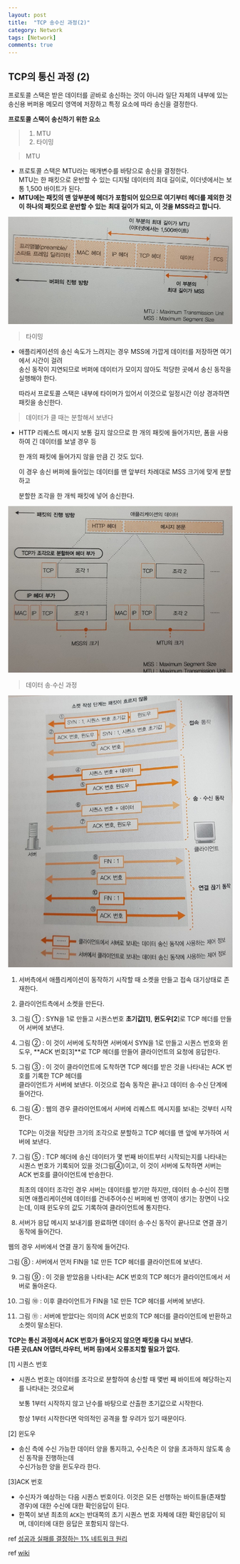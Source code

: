 ```yaml
---
layout: post
title:  "TCP 송수신 과정(2)"
category: Network
tags: [Network]
comments: true
---
```




## TCP의 통신 과정 (2)



프로토콜 스택은 받은 데이터를 곧바로 송신하는 것이 아니라 일단 자체의 내부에 있는 송신용 버퍼용 메모리 영역에
저장하고 특정 요소에 따라 송신을 결정한다.



**프로토콜 스택이 송신하기 위한 요소**

> 1. MTU
> 2. 타이밍



> MTU

- 프로토콜 스택은 MTU라는 매개변수를 바탕으로 송신을 결정한다.<br>
  MTU는 한 패킷으로 운반할 수 있는 디지털 데이터의 최대 길이로, 이더넷에서는 보통 1,500 바이트가 된다.
- **MTU에는 패킷의 맨 앞부분에 헤더가 포함되어 있으므로 여기부터 헤더를 제외한 것이 하나의 패킷으로 운반할 수 있는**
  **최대 길이가 되고, 이 것을 MSS라고 합니다.**





<img src="/assets/post-img/network/mtsMss.jpeg">





> 타이밍

- 애플리케이션의 송신 속도가 느려지는 경우 MSS에 가깝게 데이터를 저장하면 여기에서 시간이 걸려 <br>
  송신 동작이 지연되므로 버퍼에 데이터가 모이지 않아도 적당한 곳에서 송신 동작을 실행해야 한다.<br>

  따라서 프로토콜 스택은 내부에 타이머가 있어서 이것으로 일정시간 이상 경과하면 패킷을 송신한다.

  

> 데이터가 클 때는 분할해서 보낸다

- HTTP 리퀘스트 메시지 보통 길지 않으므로 한 개의 패킷에 들어가지만, 폼을 사용하여 긴 데이터를 보낼 경우 등<br>

  한 개의 패킷에 들어가지 않을 만큼 긴 것도 있다.

  이 경우 송신 버퍼에 들어있는 데이터를 맨 앞부터 차례대로 MSS 크기에 맞게 분할하고 <br>

  분할한 조각을 한 개씩 패킷에 넣어 송신한다.



<img src="/assets/post-img/network/divisionPacket.jpeg">





> 데이터 송∙수신 과정



<img src="/assets/post-img/network/tcpNetwork.jpeg">





1. 서버측에서 애플리케이션이 동작하기 시작할 때 소켓을 만들고 접속 대기상태로 존재한다.
2. 클라이언트측에서 소켓을 만든다.
3. 그림 ① : SYN을 1로 만들고 시퀀스번호 **초기값[1]**, **윈도우[2**]로 TCP 헤더를 만들어 서버에 보낸다.

4. 그림 ② : 이 것이 서버에 도착하면 서버에서 SYN을 1로 만들고 시퀀스 번호와 윈도우, **ACK 번호[3]**로 TCP 헤더를 만들어 클라이언트의 요청에 응답한다.
5. 그림 ③ : 이 것이 클라이언트에 도착하면 TCP 헤더를 받은 것을 나타내는 ACK 번호를 기록한 TCP 헤더를 <br>
   클라이언트가 서버에 보낸다. 이것으로 접속 동작은 끝나고 데이터 송∙수신 단계에 들어간다.

6. 그림 ④ : 웹의 경우 클라이언트에서 서버에 리퀘스트 메시지를 보내는 것부터 시작한다.<br>

   TCP는 이것을 적당한 크기의 조각으로 분할하고 TCP 헤더를 맨 앞에 부가하여 서버에 보낸다.

7. 그림 ⑤ : TCP 헤더에 송신 데이터가 몇 번째 바이트부터 시작되는지를 나타내는 시퀀스 번호가 기록되어 있을 것(그림④)이고,  이 것이 서버에 도착하면 서버는 ACK 번호를 클아이언트에 반송한다. <br>

   최초의 데이터 조각인 경우 서버는 데이터를 받기만 하지만, 데이터 송∙수신이 진행되면 애플리케이션에 데이터를 건네주어수신 버퍼에 빈 영역이 생기는 장면이 나오는데, 이때 윈도우의 값도 기록하여 클라이언트에 통지한다.

8.  서버가 응답 메시지 보내기를 완료하면 데이터 송∙수신 동작이 끝나므로 연결 끊기 동작에 들어간다. <br>

   웹의 경우 서버에서 연결 끊기 동작에 들어간다.  <br>

   그림 ⑧ : 서버에서 먼저 FIN을 1로 만든 TCP 헤더를 클라이언트에 보낸다.

9. 그림 ⑨ : 이 것을 받았음을 나타내는 ACK 번호의 TCP 헤더가 클라이언트에서 서버로 돌아온다.

10. 그림 ⑩ : 이후 클라이언트가 FIN을 1로 만든 TCP 헤더를 서버에 보낸다.

11. 그림 ⑪ : 서버에 받았다는 의미의 ACK 번호의 TCP 헤더를 클라이언트에 반환하고 소켓이 말소된다.



**TCP는 통신 과정에서 ACK 번호가 돌아오지 않으면 패킷을 다시 보낸다.** <br>
**다른 곳(LAN 어댑터,라우터, 버퍼 등)에서 오류조치할 필요가 없다.**



[1] 시퀀스 번호

- 시퀀스 번호는 데이터를 조각으로 분할하여 송신할 때 몇번 째 바이트에 해당하는지를 나타내는 것으로써<br>

  보통 1부터 시작하지 않고 난수를 바탕으로 산출한 초기값으로 시작한다.<br>

  항상 1부터 시작한다면 악의적인 공격을 할 우려가 있기 때문이다.<br>

  

[2] 윈도우

- 송신 측에 수신 가능한 데이터 양을 통지하고, 수신측은 이 양을 초과하지 않도록 송신 동작을 진행하는데 <br>
  수신가능한 양을 윈도우라 한다.<br>



[3]ACK 번호

- 수신자가 예상하는 다음 시퀀스 번호이다. 이것은 모든 선행하는 바이트들(존재할 경우)에 대한 수신에 대한 확인응답이 된다.
- 한쪽이 보낸 최초의 `ACK`는 반대쪽의 초기 시퀀스 번호 자체에 대한 확인응답이 되며, 데이터에 대한 응답은 포함되지 않는다.



ref <a href="https://www.aladin.co.kr/shop/wproduct.aspx?ItemId=163484025">성공과 실패를 결정하는 1% 네트워크 원리</a>

ref <a href="[https://ko.wikipedia.org/wiki/%EC%A0%84%EC%86%A1_%EC%A0%9C%EC%96%B4_%ED%94%84%EB%A1%9C%ED%86%A0%EC%BD%9C](https://ko.wikipedia.org/wiki/전송_제어_프로토콜)">wiki</a>

